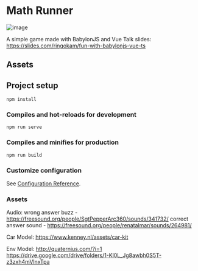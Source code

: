 # Math Runner
![image](https://user-images.githubusercontent.com/10913199/135389670-7423353b-8e8f-46ce-85aa-40bc694c9a4b.png)

A simple game made with BabylonJS and Vue
Talk slides: https://slides.com/ringokam/fun-with-babylonjs-vue-ts

## Assets

## Project setup
```
npm install
```

### Compiles and hot-reloads for development
```
npm run serve
```

### Compiles and minifies for production
```
npm run build
```

### Customize configuration
See [Configuration Reference](https://cli.vuejs.org/config/).

### Assets
Audio:
wrong answer buzz - https://freesound.org/people/SgtPepperArc360/sounds/341732/
correct answer sound - https://freesound.org/people/renatalmar/sounds/264981/

Car Model:
https://www.kenney.nl/assets/car-kit

Env Model:
http://quaternius.com/?i=1
https://drive.google.com/drive/folders/1-Kl0L_Jg8awbh0S5T-z3zxh4mVlnxTpa
